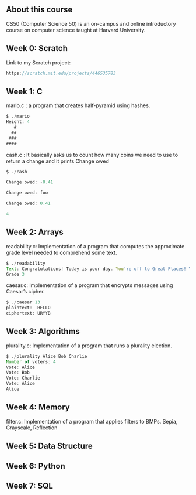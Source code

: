 ## About this course
CS50 (Computer Science 50) is an on-campus and online introductory course on computer science taught at Harvard University.

## Week 0: Scratch
Link to my Scratch project:
```javascript
https://scratch.mit.edu/projects/446535783
```
## Week 1: C
mario.c : a program that creates half-pyramid using hashes.
```javascript
$ ./mario
Height: 4
   #
  ##
 ###
####
```
cash.c : It basically asks us to count how many coins we need to use to return a change and it prints Change owed
```javascript
$ ./cash

Change owed: -0.41

Change owed: foo

Change owed: 0.41

4
```
## Week 2: Arrays
readability.c: Implementation of a program that computes the approximate grade level needed to comprehend some text.
```javascript
$ ./readability
Text: Congratulations! Today is your day. You're off to Great Places! You're off and away!
Grade 3
```
caesar.c: Implementation of a program that encrypts messages using Caesar’s cipher.
```javascript
$ ./caesar 13
plaintext:  HELLO
ciphertext: URYYB
```
## Week 3: Algorithms
plurality.c: Implementation of a program that runs a plurality election.
```javascript
$ ./plurality Alice Bob Charlie
Number of voters: 4
Vote: Alice
Vote: Bob
Vote: Charlie
Vote: Alice
Alice
```
## Week 4: Memory
filter.c: Implementation of a program that applies filters to BMPs.
Sepia, Grayscale, Reflection

## Week 5: Data Structure

## Week 6: Python

## Week 7: SQL
